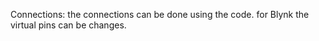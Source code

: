 Connections:
the connections can be done using the code.
for Blynk the virtual pins can be changes.
